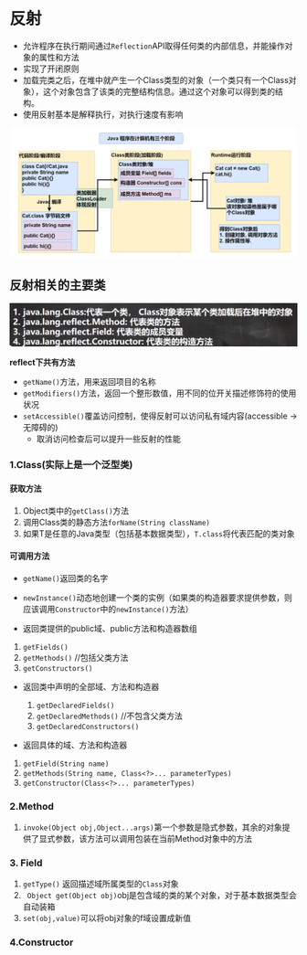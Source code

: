 # 反射

- 允许程序在执行期间通过`Reflection`API取得任何类的内部信息，并能操作对象的属性和方法
- 实现了开闭原则
- 加载完类之后，在堆中就产生一个Class类型的对象（一个类只有一个Class对象），这个对象包含了该类的完整结构信息。通过这个对象可以得到类的结构。
- 使用反射基本是解释执行，对执行速度有影响

![image-20211012221918642](java反射/image-20211012221918642.png)



## 反射相关的主要类

![image-20211012222304104](java反射/image-20211012222304104.png)



**reflect下共有方法**

- `getName()`方法，用来返回项目的名称
- `getModifiers()`方法，返回一个整形数值，用不同的位开关描述修饰符的使用状况
- `setAccessible()`覆盖访问控制，使得反射可以访问私有域内容(accessible -> 无障碍的)
  - 取消访问检查后可以提升一些反射的性能



### 1.Class(实际上是一个泛型类)

#### 获取方法

1. Object类中的`getClass()`方法
2. 调用Class类的静态方法`forName(String className)`
3. 如果T是任意的Java类型（包括基本数据类型），`T.class`将代表匹配的类对象

#### 可调用方法

- `getName()`返回类的名字
- `newInstance()`动态地创建一个类的实例（如果类的构造器要求提供参数，则应该调用`Constructor`中的`newInstance()`方法）



- 返回类提供的public域、public方法和构造器数组

1. `getFields()`
2. `getMethods()`    //包括父类方法
3. `getConstructors()`



- 返回类中声明的全部域、方法和构造器

  1. `getDeclaredFields()`
  2. `getDeclaredMethods()`    //不包含父类方法
  3. `getDeclaredConstructors()`



- 返回具体的域、方法和构造器

1. `getField(String name)`
2. `getMethods(String name, Class<?>... parameterTypes)`
3. `getConstructor(Class<?>... parameterTypes)`





### 2.Method

1. `invoke(Object obj,Object...args)`第一个参数是隐式参数，其余的对象提供了显式参数，该方法可以调用包装在当前Method对象中的方法



### 3. Field

1. `getType()`    返回描述域所属类型的`Class`对象
2. ` Object get(Object obj)`obj是包含域的类的某个对象，对于基本数据类型会自动装箱
3. `set(obj,value)`可以将obj对象的f域设置成新值

### 4.Constructor





